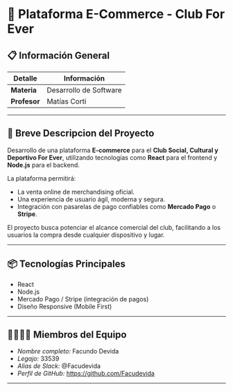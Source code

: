 # 🛒 Plataforma E-Commerce - Club For Ever

## 📋 Información General

| Detalle            | Información                                       |
|--------------------|-------------------------------------------------- |
| **Materia**        | Desarrollo de Software                            |
| **Profesor**       | Matías Corti                                      |

---

## 🚀 Breve Descripcion del Proyecto

Desarrollo de una plataforma **E-commerce** para el **Club Social, Cultural y Deportivo For Ever**, utilizando tecnologías como **React** para el frontend y **Node.js** para el backend.

La plataforma permitirá:
- La venta online de merchandising oficial.
- Una experiencia de usuario ágil, moderna y segura.
- Integración con pasarelas de pago confiables como **Mercado Pago** o **Stripe**.

El proyecto busca potenciar el alcance comercial del club, facilitando a los usuarios la compra desde cualquier dispositivo y lugar.

---

## 📦 Tecnologías Principales
- React
- Node.js
- Mercado Pago / Stripe (integración de pagos)
- Diseño Responsive (Mobile First)

  
--- 

## 👨‍💻👩‍💻 Miembros del Equipo
- *Nombre completo:* Facundo Devida
- *Legajo:* 33539
- *Alias de Slack:* @Facudevida
- *Perfil de GitHub:* https://github.com/Facudevida

---



